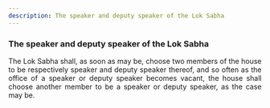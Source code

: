 ```yaml
---
description: The speaker and deputy speaker of the Lok Sabha
---
```


### The speaker and deputy speaker of the Lok Sabha
<div style="text-align: justify">

The Lok Sabha shall, as soon as may be, choose two members of the house to be respectively speaker and deputy speaker thereof, and so often as the office of a speaker or deputy speaker becomes vacant, the house shall choose another member to be a speaker or deputy speaker, as the case may be.

</div>
